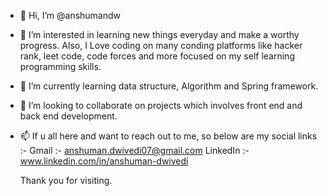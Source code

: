 - 👋 Hi, I’m @anshumandw
- 👀 I’m interested in learning new things everyday and make a worthy progress. Also, I Love coding on many conding platforms like hacker rank, leet code, code forces and more focused on my self learning programming skills.
- 🌱 I’m currently learning data structure, Algorithm and Spring framework.
- 💞️ I’m looking to collaborate on projects which involves front end and back end development. 
- 📫 If u all here and want to reach out to me, so below are my social links :-
    Gmail :- anshuman.dwivedi07@gmail.com
    LinkedIn :- www.linkedin.com/in/anshuman-dwivedi
    
    
    Thank you for visiting.
  
<!---
anshumandw/anshumandw is a ✨ special ✨ repository because its `README.md` (this file) appears on your GitHub profile.
You can click the Preview link to take a look at your changes.
--->
